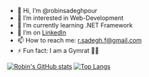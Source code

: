 - 👋 Hi, I’m @robinsadeghpour
- 👀 I’m interested in Web-Development
- 🌱 I’m currently learning .NET Framework
- 🤔 I’m on [LinkedIn](https://www.linkedin.com/in/robin-sadeghpour-faraj-204196230/)
- 📫 How to reach me: r.sadegh.f@gmail.com
- ⚡ Fun fact: I am a Gymrat 🏋️‍♂️




[![Robin's GitHub stats](https://github-readme-stats.vercel.app/api?username=robinsadeghpour&count_private=true&show_icons=true&theme=nord)](https://github.com/anuraghazra/github-readme-stats)        [![Top Langs](https://github-readme-stats.vercel.app/api/top-langs/?username=robinsadeghpour&theme=nord&layout=compact)](https://github.com/anuraghazra/github-readme-stats)
